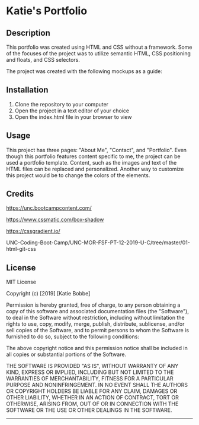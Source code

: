 # Katie's Portfolio

## Description 

This portfolio was created using HTML and CSS without a framework. Some of the focuses of the project was to utilize semantic HTML, CSS positioning and floats, and CSS selectors.

The project was created with the following mockups as a guide:


## Installation

1. Clone the repository to your computer
2. Open the project in a text editor of your choice
3. Open the index.html file in your browser to view

## Usage 

This project has three pages: "About Me", "Contact", and "Portfolio". Even though this portfolio features content specific to me, the project can be used a portfolio template. Content, such as the images and text of the HTML files can be replaced and personalized. Another way to customize this project would be to change the colors of the elements.

## Credits

https://unc.bootcampcontent.com/

https://www.cssmatic.com/box-shadow

https://cssgradient.io/

UNC-Coding-Boot-Camp/UNC-MOR-FSF-PT-12-2019-U-C/tree/master/01-html-git-css


## License
MIT License

Copyright (c) [2019] [Katie Bobbe]

Permission is hereby granted, free of charge, to any person obtaining a copy
of this software and associated documentation files (the "Software"), to deal
in the Software without restriction, including without limitation the rights
to use, copy, modify, merge, publish, distribute, sublicense, and/or sell
copies of the Software, and to permit persons to whom the Software is
furnished to do so, subject to the following conditions:

The above copyright notice and this permission notice shall be included in all
copies or substantial portions of the Software.

THE SOFTWARE IS PROVIDED "AS IS", WITHOUT WARRANTY OF ANY KIND, EXPRESS OR
IMPLIED, INCLUDING BUT NOT LIMITED TO THE WARRANTIES OF MERCHANTABILITY,
FITNESS FOR A PARTICULAR PURPOSE AND NONINFRINGEMENT. IN NO EVENT SHALL THE
AUTHORS OR COPYRIGHT HOLDERS BE LIABLE FOR ANY CLAIM, DAMAGES OR OTHER
LIABILITY, WHETHER IN AN ACTION OF CONTRACT, TORT OR OTHERWISE, ARISING FROM,
OUT OF OR IN CONNECTION WITH THE SOFTWARE OR THE USE OR OTHER DEALINGS IN THE
SOFTWARE.

---
